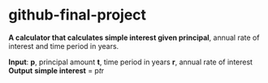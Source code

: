 # github-final-project
**A calculator that calculates simple interest given principal**, annual rate of interest and time period in years.

**Input**:
   **p**, principal amount
   **t**, time period in years
   **r**, annual rate of interest
**Output**
   **simple interest** = p*t*r
